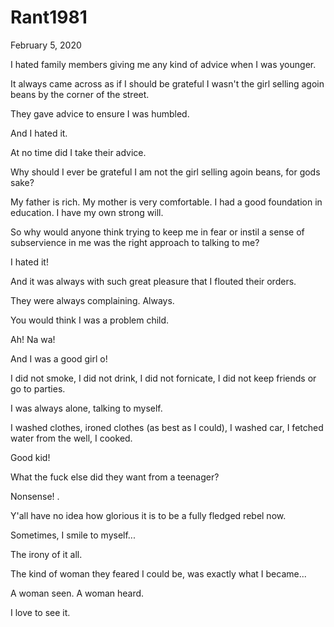 # Rant1981


February 5, 2020

I hated family members giving me any kind of advice when I was younger.

It always came across as if I should be grateful I wasn't the girl selling agoin beans by the corner of the street.

They gave advice to ensure I was humbled. 

And I hated it.

At no time did I take their advice.

Why should I ever be grateful I am not the girl selling agoin beans, for gods sake?

My father is rich. My mother is very comfortable. I had a good foundation in education. I have my own strong will.

So why would anyone think trying to keep me in fear or instil a sense of subservience in me was the right approach to talking to me?

I hated it!

And it was always with such great pleasure that I flouted their orders.

They were always complaining. Always. 

You would think I was a problem child.

Ah! Na wa!

And I was a good girl o!

I did not smoke, I did not drink, I did not fornicate, I did not keep friends or go to parties. 

I was always alone, talking to myself.

I washed clothes, ironed clothes (as best as I could), I washed car, I fetched water from the well, I cooked.

Good kid!

What the fuck else did they want from a teenager?

Nonsense!
.

Y'all have no idea how glorious it is to be a fully fledged rebel now.

Sometimes, I smile to myself...

The irony of it all.

The kind of woman they feared I could be, was exactly what I became...

A woman seen. A woman heard.

I love to see it.
